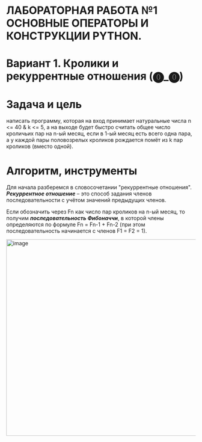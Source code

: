 # ЛАБОРАТОРНАЯ РАБОТА №1 ОСНОВНЫЕ ОПЕРАТОРЫ И КОНСТРУКЦИИ PYTHON. 
# Вариант 1. Кролики и рекуррентные отношения (⓿_⓿)

# Задача и цель
написать программу, которая на вход принимает натуральные числа n <= 40 & k <= 5, а на выходе будет быстро считать общее число кроличьих пар на n-ый месяц, если в
1-ый месяц есть всего одна пара, а у каждой пары половозрелых кроликов рождается помёт из k пар кроликов (вместо одной).

# Алгоритм, инструменты

Для начала разберемся в словосочетании "рекуррентные отношения".
***Рекуррентное отношение*** – это способ задания членов последовательности с учётом значений предыдущих членов.

Если обозначить через Fn как число пар кроликов на n-ый месяц, то получим ***последовательность Фибоначчи***, в которой члены определяются по формуле Fn =  Fn-1 + Fn-2 
(при этом последовательность начинается с членов F1 = F2 = 1).


<img width="523" alt="image" src="https://github.com/user-attachments/assets/1a45e677-2ae4-4726-bee2-bb115fd5ac2e" />





